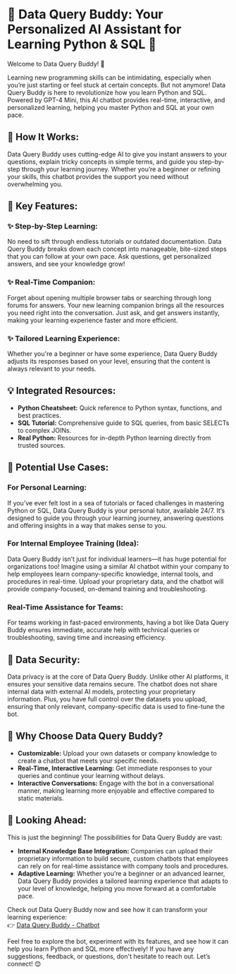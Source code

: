 # 🌟 Data Query Buddy: Your Personalized AI Assistant for Learning Python & SQL 🌟

Welcome to Data Query Buddy! 🚀

Learning new programming skills can be intimidating, especially when you’re just starting or feel stuck at certain concepts. But not anymore! Data Query Buddy is here to revolutionize how you learn Python and SQL. Powered by GPT-4 Mini, this AI chatbot provides real-time, interactive, and personalized learning, helping you master Python and SQL at your own pace.

## 🔹 How It Works:
Data Query Buddy uses cutting-edge AI to give you instant answers to your questions, explain tricky concepts in simple terms, and guide you step-by-step through your learning journey. Whether you’re a beginner or refining your skills, this chatbot provides the support you need without overwhelming you.

## 🔹 Key Features:
### ✨ Step-by-Step Learning:
No need to sift through endless tutorials or outdated documentation. Data Query Buddy breaks down each concept into manageable, bite-sized steps that you can follow at your own pace. Ask questions, get personalized answers, and see your knowledge grow!

### ✨ Real-Time Companion:
Forget about opening multiple browser tabs or searching through long forums for answers. Your new learning companion brings all the resources you need right into the conversation. Just ask, and get answers instantly, making your learning experience faster and more efficient.

### ✨ Tailored Learning Experience:
Whether you're a beginner or have some experience, Data Query Buddy adjusts its responses based on your level, ensuring that the content is always relevant to your needs.

## 💡 Integrated Resources:
- **Python Cheatsheet:** Quick reference to Python syntax, functions, and best practices.
- **SQL Tutorial:** Comprehensive guide to SQL queries, from basic SELECTs to complex JOINs.
- **Real Python:** Resources for in-depth Python learning directly from trusted sources.

## 🌟 Potential Use Cases:
### For Personal Learning:
If you’ve ever felt lost in a sea of tutorials or faced challenges in mastering Python or SQL, Data Query Buddy is your personal tutor, available 24/7. It’s designed to guide you through your learning journey, answering questions and offering insights in a way that makes sense to you.

### For Internal Employee Training (Idea):
Data Query Buddy isn’t just for individual learners—it has huge potential for organizations too! Imagine using a similar AI chatbot within your company to help employees learn company-specific knowledge, internal tools, and procedures in real-time. Upload your proprietary data, and the chatbot will provide company-focused, on-demand training and troubleshooting.

### Real-Time Assistance for Teams:
For teams working in fast-paced environments, having a bot like Data Query Buddy ensures immediate, accurate help with technical queries or troubleshooting, saving time and increasing efficiency.

## 🔐 Data Security:
Data privacy is at the core of Data Query Buddy. Unlike other AI platforms, it ensures your sensitive data remains secure. The chatbot does not share internal data with external AI models, protecting your proprietary information. Plus, you have full control over the datasets you upload, ensuring that only relevant, company-specific data is used to fine-tune the bot.

## 🚀 Why Choose Data Query Buddy?
- **Customizable:** Upload your own datasets or company knowledge to create a chatbot that meets your specific needs.
- **Real-Time, Interactive Learning:** Get immediate responses to your queries and continue your learning without delays.
- **Interactive Conversations:** Engage with the bot in a conversational manner, making learning more enjoyable and effective compared to static materials.

## 🔮 Looking Ahead:
This is just the beginning! The possibilities for Data Query Buddy are vast:

- **Internal Knowledge Base Integration:** Companies can upload their proprietary information to build secure, custom chatbots that employees can rely on for real-time assistance with company tools and procedures.
- **Adaptive Learning:** Whether you’re a beginner or an advanced learner, Data Query Buddy provides a tailored learning experience that adapts to your level of knowledge, helping you move forward at a comfortable pace.

Check out Data Query Buddy now and see how it can transform your learning experience:  
👉 [Data Query Buddy - Chatbot](https://www.chatbase.co/chatbot-iframe/Jb5DzImEs_NiU9zadCYlG)

Feel free to explore the bot, experiment with its features, and see how it can help you learn Python and SQL more effectively! If you have any suggestions, feedback, or questions, don't hesitate to reach out. Let’s connect! 😊
